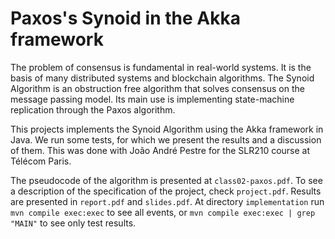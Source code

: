 # Paxos's Synoid in the Akka framework

The problem of consensus is fundamental in real-world systems. It is the basis of many distributed systems and blockchain algorithms. The Synoid Algorithm is an obstruction free algorithm that solves consensus on the message passing model. Its main use is implementing state-machine replication through the Paxos algorithm.

This projects implements the Synoid Algorithm using the Akka framework in Java. We run some tests, for which we present the results and a discussion of them. This was done with João André Pestre for the SLR210 course at Télécom Paris.

The pseudocode of the algorithm is presented at `class02-paxos.pdf`. To see a description of the specification of the project, check `project.pdf`. Results are presented in `report.pdf` and `slides.pdf`. At directory `implementation` run `mvn compile exec:exec` to see all events, or `mvn compile exec:exec | grep "MAIN"` to see only test results.



